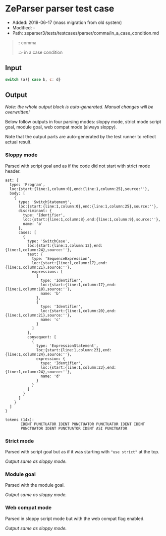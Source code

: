 # ZeParser parser test case

- Added: 2019-06-17 (mass migration from old system)
- Modified: -
- Path: zeparser3/tests/testcases/parser/comma/in_a_case_condition.md

> :: comma
>
> ::> in a case condition

## Input

`````js
switch (a){ case b, c: d}
`````

## Output

_Note: the whole output block is auto-generated. Manual changes will be overwritten!_

Below follow outputs in four parsing modes: sloppy mode, strict mode script goal, module goal, web compat mode (always sloppy).

Note that the output parts are auto-generated by the test runner to reflect actual result.

### Sloppy mode

Parsed with script goal and as if the code did not start with strict mode header.

`````
ast: {
  type: 'Program',
  loc:{start:{line:1,column:0},end:{line:1,column:25},source:''},
  body: [
    {
      type: 'SwitchStatement',
      loc:{start:{line:1,column:0},end:{line:1,column:25},source:''},
      discriminant: {
        type: 'Identifier',
        loc:{start:{line:1,column:8},end:{line:1,column:9},source:''},
        name: 'a'
      },
      cases: [
        {
          type: 'SwitchCase',
          loc:{start:{line:1,column:12},end:{line:1,column:24},source:''},
          test: {
            type: 'SequenceExpression',
            loc:{start:{line:1,column:17},end:{line:1,column:21},source:''},
            expressions: [
              {
                type: 'Identifier',
                loc:{start:{line:1,column:17},end:{line:1,column:18},source:''},
                name: 'b'
              },
              {
                type: 'Identifier',
                loc:{start:{line:1,column:20},end:{line:1,column:21},source:''},
                name: 'c'
              }
            ]
          },
          consequent: [
            {
              type: 'ExpressionStatement',
              loc:{start:{line:1,column:23},end:{line:1,column:24},source:''},
              expression: {
                type: 'Identifier',
                loc:{start:{line:1,column:23},end:{line:1,column:24},source:''},
                name: 'd'
              }
            }
          ]
        }
      ]
    }
  ]
}

tokens (14x):
       IDENT PUNCTUATOR IDENT PUNCTUATOR PUNCTUATOR IDENT IDENT
       PUNCTUATOR IDENT PUNCTUATOR IDENT ASI PUNCTUATOR
`````

### Strict mode

Parsed with script goal but as if it was starting with `"use strict"` at the top.

_Output same as sloppy mode._

### Module goal

Parsed with the module goal.

_Output same as sloppy mode._

### Web compat mode

Parsed in sloppy script mode but with the web compat flag enabled.

_Output same as sloppy mode._
